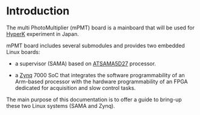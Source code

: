 # Introduction

The multi PhotoMultiplier (mPMT) board is a mainboard that will be used for [HyperK](https://www-sk.icrr.u-tokyo.ac.jp/en/h) experiment in Japan.

mPMT board includes several submodules and provides two embedded Linux boards:

- a supervisor (SAMA) based on [ATSAMA5D27](https://www.microchip.com/wwwproducts/en/ATSAMA5D27) processor.

- a [Zynq](https://www.amd.com/en/products/adaptive-socs-and-fpgas/soc/zynq-7000.html) 7000 SoC that integrates the software programmability of an Arm-based processor with the hardware programmability of an FPGA dedicated for acquisition and slow control tasks.

The main purpose of this documentation is to offer a guide to bring-up these two Linux systems (SAMA and Zynq).
